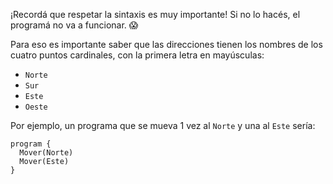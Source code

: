 ¡Recordá que respetar la sintaxis es muy importante! Si no lo hacés, el programá no va a funcionar. :scream:

Para eso es importante saber que las direcciones tienen los nombres de los cuatro puntos cardinales, con la primera letra en mayúsculas:

* `Norte`
* `Sur`
* `Este`
* `Oeste`

Por ejemplo, un programa que se mueva 1 vez al `Norte` y una al `Este` sería:

``` gobstones
program {
  Mover(Norte)
  Mover(Este)
}
```
